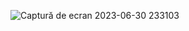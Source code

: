 ![Captură de ecran 2023-06-30 233103](https://github.com/Vitalie11/Online_Magazine/assets/86378065/38cf8c23-9237-497e-bc8c-b1c754c5e9b5)
